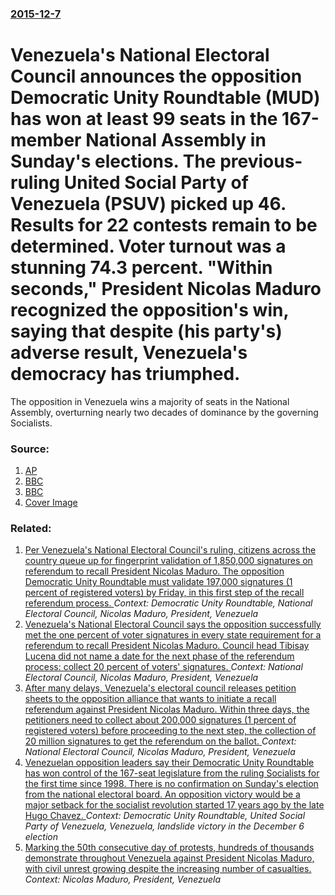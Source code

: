### [2015-12-7](/news/2015/12/7/index.md)

# Venezuela's National Electoral Council announces the opposition Democratic Unity Roundtable (MUD) has won at least 99 seats in the 167-member National Assembly in Sunday's elections. The previous-ruling United Social Party of Venezuela (PSUV) picked up 46. Results for 22 contests remain to be determined. Voter turnout was a stunning 74.3 percent. "Within seconds," President Nicolas Maduro recognized the opposition's win, saying that despite (his party's) adverse result, Venezuela's democracy has triumphed. 

The opposition in Venezuela wins a majority of seats in the National Assembly, overturning nearly two decades of dominance by the governing Socialists.


### Source:

1. [AP](http://bigstory.ap.org/article/2ef2bd1fe3a44373ac301bff918a76c5/venezuelas-opposition-wins-control-national-assembly)
2. [BBC](http://www.bbc.com/news/world-latin-america-35019111)
3. [BBC](http://www.cnn.com/2015/12/07/americas/venezuela-oelections/)
3. [Cover Image](http://ichef.bbci.co.uk/news/1024/cpsprodpb/0CF5/production/_87071330_7520f6fb-e8fe-49f6-b80d-a9be43b89180.jpg)

### Related:

1. [Per Venezuela's National Electoral Council's ruling, citizens across the country queue up for fingerprint validation of 1,850,000 signatures on referendum to recall President Nicolas Maduro. The opposition Democratic Unity Roundtable must validate 197,000 signatures (1 percent of registered voters) by Friday, in this first step of the recall referendum process. ](/news/2016/06/20/per-venezuela-s-national-electoral-council-s-ruling-citizens-across-the-country-queue-up-for-fingerprint-validation-of-1-850-000-signatures.md) _Context: Democratic Unity Roundtable, National Electoral Council, Nicolas Maduro, President, Venezuela_
2. [Venezuela's National Electoral Council says the opposition successfully met the one percent of voter signatures in every state requirement for a referendum to recall President Nicolas Maduro. Council head Tibisay Lucena did not name a date for the next phase of the referendum process: collect 20 percent of voters' signatures. ](/news/2016/08/1/venezuela-s-national-electoral-council-says-the-opposition-successfully-met-the-one-percent-of-voter-signatures-in-every-state-requirement-f.md) _Context: National Electoral Council, Nicolas Maduro, President, Venezuela_
3. [After many delays, Venezuela's electoral council releases petition sheets to the opposition alliance that wants to initiate a recall referendum against President Nicolas Maduro. Within three days, the petitioners need to collect about 200,000 signatures (1 percent of registered voters) before proceeding to the next step, the collection of 20 million signatures to get the referendum on the ballot. ](/news/2016/04/26/after-many-delays-venezuela-s-electoral-council-releases-petition-sheets-to-the-opposition-alliance-that-wants-to-initiate-a-recall-referen.md) _Context: National Electoral Council, Nicolas Maduro, President, Venezuela_
4. [Venezuelan opposition leaders say their Democratic Unity Roundtable has won control of the 167-seat legislature from the ruling Socialists for the first time since 1998. There is no confirmation on Sunday's election from the national electoral board. An opposition victory would be a major setback for the socialist revolution started 17 years ago by the late Hugo Chavez. ](/news/2015/12/6/venezuelan-opposition-leaders-say-their-democratic-unity-roundtable-has-won-control-of-the-167-seat-legislature-from-the-ruling-socialists-f.md) _Context: Democratic Unity Roundtable, United Social Party of Venezuela, Venezuela, landslide victory in the December 6 election_
5. [Marking the 50th consecutive day of protests, hundreds of thousands demonstrate throughout Venezuela against President Nicolas Maduro, with civil unrest growing despite the increasing number of casualties. ](/news/2017/05/20/marking-the-50th-consecutive-day-of-protests-hundreds-of-thousands-demonstrate-throughout-venezuela-against-president-nicola-s-maduro-with.md) _Context: Nicolas Maduro, President, Venezuela_
